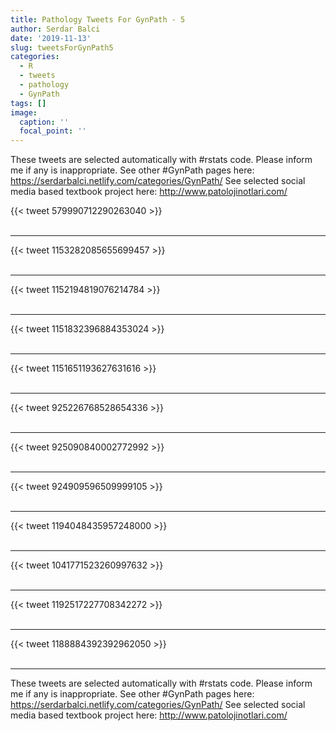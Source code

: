 ```yaml
---
title: Pathology Tweets For GynPath - 5
author: Serdar Balci
date: '2019-11-13'
slug: tweetsForGynPath5
categories:
  - R
  - tweets
  - pathology
  - GynPath
tags: []
image:
  caption: ''
  focal_point: ''
---
```



These tweets are selected automatically with #rstats code. Please inform me if any is inappropriate.
See other #GynPath pages here: https://serdarbalci.netlify.com/categories/GynPath/ 
See selected social media based textbook project here: http://www.patolojinotlari.com/

{{< tweet 579990712290263040 >}}
<br>
<br>
<hr>
{{< tweet 1153282085655699457 >}}
<br>
<br>
<hr>
{{< tweet 1152194819076214784 >}}
<br>
<br>
<hr>
{{< tweet 1151832396884353024 >}}
<br>
<br>
<hr>
{{< tweet 1151651193627631616 >}}
<br>
<br>
<hr>
{{< tweet 925226768528654336 >}}
<br>
<br>
<hr>
{{< tweet 925090840002772992 >}}
<br>
<br>
<hr>
{{< tweet 924909596509999105 >}}
<br>
<br>
<hr>
{{< tweet 1194048435957248000 >}}
<br>
<br>
<hr>
{{< tweet 1041771523260997632 >}}
<br>
<br>
<hr>
{{< tweet 1192517227708342272 >}}
<br>
<br>
<hr>
{{< tweet 1188884392392962050 >}}
<br>
<br>
<hr>


These tweets are selected automatically with #rstats code. Please inform me if any is inappropriate.
See other #GynPath pages here: https://serdarbalci.netlify.com/categories/GynPath/ 
See selected social media based textbook project here: http://www.patolojinotlari.com/
